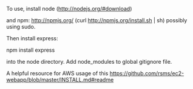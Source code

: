 To use, install node (http://nodejs.org/#download) 

and npm:  http://npmjs.org/  (curl http://npmjs.org/install.sh | sh) possibly using sudo. 

Then install express:

npm install express

into the node directory.  Add node_modules to global gitignore file. 



A helpful resource for AWS usage of this https://github.com/rsms/ec2-webapp/blob/master/INSTALL.md#readme

